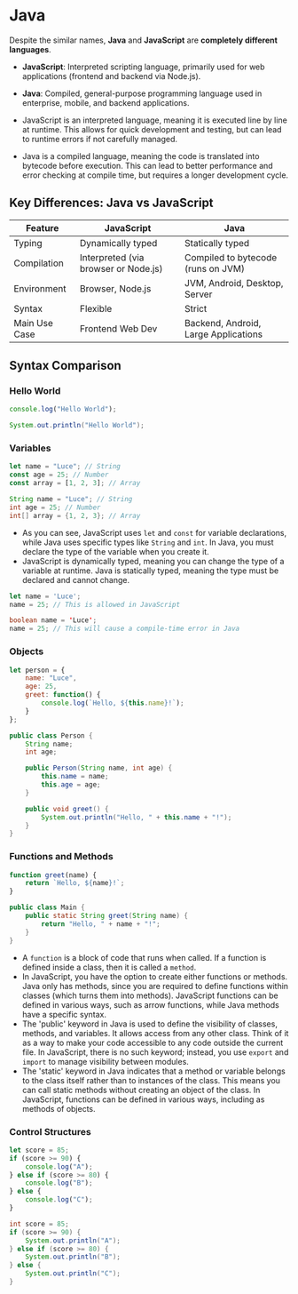 # Java 

Despite the similar names, **Java** and **JavaScript** are **completely different languages**.

- **JavaScript**: Interpreted scripting language, primarily used for web applications (frontend and backend via Node.js).
- **Java**: Compiled, general-purpose programming language used in enterprise, mobile, and backend applications.

- JavaScript is an interpreted language, meaning it is executed line by line at runtime. This allows for quick development and testing, but can lead to runtime errors if not carefully managed.
- Java is a compiled language, meaning the code is translated into bytecode before execution. This can lead to better performance and error checking at compile time, but requires a longer development cycle.

## Key Differences: Java vs JavaScript

| Feature              | JavaScript                             | Java                                 |
|----------------------|-----------------------------------------|--------------------------------------|
| Typing               | Dynamically typed                      | Statically typed                     |
| Compilation          | Interpreted (via browser or Node.js)  | Compiled to bytecode (runs on JVM)   |
| Environment          | Browser, Node.js                       | JVM, Android, Desktop, Server        |
| Syntax               | Flexible                               | Strict                               |
| Main Use Case        | Frontend Web Dev                       | Backend, Android, Large Applications |


## Syntax Comparison

### Hello World

```javascript
console.log("Hello World");
```

```java
System.out.println("Hello World");
```

### Variables

```javascript
let name = "Luce"; // String
const age = 25; // Number
const array = [1, 2, 3]; // Array
```

```java
String name = "Luce"; // String
int age = 25; // Number
int[] array = {1, 2, 3}; // Array
```

- As you can see, JavaScript uses `let` and `const` for variable declarations, while Java uses specific types like `String` and `int`. In Java, you must declare the type of the variable when you create it.
- JavaScript is dynamically typed, meaning you can change the type of a variable at runtime. Java is statically typed, meaning the type must be declared and cannot change.

```javascript
let name = 'Luce';
name = 25; // This is allowed in JavaScript
```

```java
boolean name = 'Luce';
name = 25; // This will cause a compile-time error in Java
```

### Objects

```javascript
let person = {
    name: "Luce",
    age: 25,
    greet: function() {
        console.log(`Hello, ${this.name}!`);
    }
};
```

```java
public class Person {
    String name;
    int age;

    public Person(String name, int age) {
        this.name = name;
        this.age = age;
    }

    public void greet() {
        System.out.println("Hello, " + this.name + "!");
    }
}
```

### Functions and Methods

```javascript
function greet(name) {
    return `Hello, ${name}!`;
}
```

```java
public class Main {
    public static String greet(String name) {
        return "Hello, " + name + "!";
    }
}
```

- A `function` is a block of code that runs when called. If a function is defined inside a class, then it is called a `method`.
- In JavaScript, you have the option to create either functions or methods. Java only has methods, since you are required to define functions within classes (which turns them into methods). JavaScript functions can be defined in various ways, such as arrow functions, while Java methods have a specific syntax.
- The 'public' keyword in Java is used to define the visibility of classes, methods, and variables. It allows access from any other class. Think of it as a way to make your code accessible to any code outside the current file. In JavaScript, there is no such keyword; instead, you use `export` and `import` to manage visibility between modules.
- The 'static' keyword in Java indicates that a method or variable belongs to the class itself rather than to instances of the class. This means you can call static methods without creating an object of the class. In JavaScript, functions can be defined in various ways, including as methods of objects.

### Control Structures

```javascript
let score = 85;
if (score >= 90) {
    console.log("A");
} else if (score >= 80) {
    console.log("B");
} else {
    console.log("C");
}
```

```java
int score = 85;
if (score >= 90) {
    System.out.println("A");
} else if (score >= 80) {
    System.out.println("B");
} else {
    System.out.println("C");
}
```